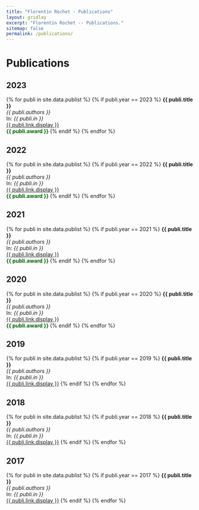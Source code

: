 ```yaml
---
title: "Florentin Rochet - Publications"
layout: gridlay
excerpt: "Florentin Rochet -- Publications."
sitemap: false
permalink: /publications/
---
```



# Publications

## 2023

{% for publi in site.data.publist %}
  {% if publi.year == 2023 %}
  <b>{{ publi.title }} </b><br />
  <em>{{ publi.authors }} </em><br />
  In:<em> {{ publi.in }} </em><br />
  <a href="{{ publi.link.url }}">{{ publi.link.display }}</a> <br />
  <span style="color:darkgreen"><b> {{ publi.award }} </b></span>
  {% endif %}
{% endfor %}


## 2022

{% for publi in site.data.publist %}
  {% if publi.year == 2022 %}
  <b>{{ publi.title }} </b><br />
  <em>{{ publi.authors }} </em><br />
  In:<em> {{ publi.in }} </em><br />
  <a href="{{ publi.link.url }}">{{ publi.link.display }}</a> <br />
  <span style="color:darkgreen"><b> {{ publi.award }} </b></span>
  {% endif %}
{% endfor %}

## 2021

{% for publi in site.data.publist %}
  {% if publi.year == 2021 %}
  <b>{{ publi.title }} </b><br />
  <em>{{ publi.authors }} </em><br />
  In:<em> {{ publi.in }} </em><br />
  <a href="{{ publi.link.url }}">{{ publi.link.display }}</a> <br />
  <span style="color:darkgreen"><b> {{ publi.award }} </b></span>
  {% endif %}
{% endfor %}

## 2020

{% for publi in site.data.publist %}
  {% if publi.year == 2020 %}
  <b>{{ publi.title }} </b><br />
  <em>{{ publi.authors }} </em><br />
  In:<em> {{ publi.in }} </em><br />
  <a href="{{ publi.link.url }}">{{ publi.link.display }}</a> <br />
  <span style="color:darkgreen"><b> {{ publi.award }} </b></span>
  {% endif %}
{% endfor %}

## 2019

{% for publi in site.data.publist %}
  {% if publi.year == 2019 %}
  <b>{{ publi.title }} </b><br />
  <em>{{ publi.authors }} </em><br />
  In:<em> {{ publi.in }} </em><br />
  <a href="{{ publi.link.url }}">{{ publi.link.display }}</a>
  {% endif %}
{% endfor %}

## 2018

{% for publi in site.data.publist %}
  {% if publi.year == 2018 %}
  <b>{{ publi.title }} </b><br />
  <em>{{ publi.authors }} </em><br />
  In:<em> {{ publi.in }} </em><br />
  <a href="{{ publi.link.url }}">{{ publi.link.display }}</a>
  {% endif %}
{% endfor %}

## 2017

{% for publi in site.data.publist %}
  {% if publi.year == 2017 %}
  <b>{{ publi.title }} </b><br />
  <em>{{ publi.authors }} </em><br />
  In:<em> {{ publi.in }} </em><br />
  <a href="{{ publi.link.url }}">{{ publi.link.display }}</a>
  {% endif %}
{% endfor %}


